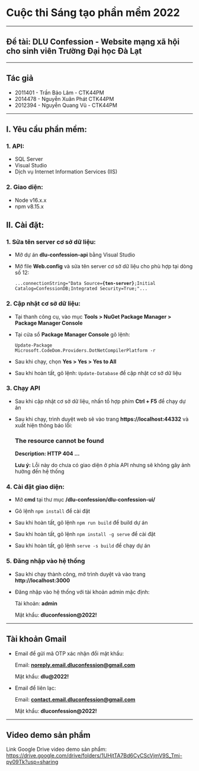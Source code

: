 # Cuộc thi Sáng tạo phần mềm 2022

---

## Đề tài: DLU Confession - Website mạng xã hội cho sinh viên Trường Đại học Đà Lạt

---

## Tác giả

- 2011401 - Trần Bảo Lâm - CTK44PM
- 2014478 - Nguyễn Xuân Phát CTK44PM
- 2012394 - Nguyễn Quang Vũ - CTK44PM

---

## I. Yêu cầu phần mềm:

### 1. API:

- SQL Server
- Visual Studio
- Dịch vụ Internet Information Services (IIS)

### 2. Giao diện:

- Node v16.x.x
- npm v8.15.x

## II. Cài đặt:

### 1. Sửa tên server cơ sở dữ liệu:

- Mở dự án <b>dlu-confession-api</b> bằng Visual Studio
- Mở file <b>Web.config</b> và sửa tên server cơ sở dữ liệu cho phù hợp tại dòng số 12:

  <code>...connectionString="Data Source=<b>{ten-server}</b>;Initial Catalog=ConfessionDB;Integrated Security=True;"...</code>

### 2. Cập nhật cơ sở dữ liệu:

- Tại thanh công cụ, vào mục <b>Tools > NuGet Package Manager > Package Manager Console</b>
- Tại cửa sổ <b>Package Manager Console</b> gõ lệnh:

  <code>Update-Package Microsoft.CodeDom.Providers.DotNetCompilerPlatform -r</code>

- Sau khi chạy, chọn <b>Yes > Yes > Yes to All</b>
- Sau khi hoàn tất, gõ lệnh: <code>Update-Database</code> để cập nhật cơ sở dữ liệu

### 3. Chạy API

- Sau khi cập nhật cơ sở dữ liệu, nhấn tổ hợp phím <b>Ctrl + F5</b> để chạy dự án
- Sau khi chạy, trình duyệt web sẽ vào trang <b>https://localhost:44332</b> và xuất hiện thông báo lỗi:

  ### The resource cannot be found

  <b>Description: HTTP 404 ...</b>

  <b>Lưu ý:</b> Lỗi này do chưa có giao diện ở phía API nhưng sẽ không gây ảnh hưởng đến hệ thống

### 4. Cài đặt giao diện:

- Mở <b>cmd</b> tại thư mục <b>/dlu-confession/dlu-confession-ui/</b>

- Gõ lệnh <code>npm install</code> để cài đặt

- Sau khi hoàn tất, gõ lệnh <code>npm run build</code> để build dự án

- Sau khi hoàn tất, gõ lệnh <code>npm install -g serve</code> để cài đặt

- Sau khi hoàn tất, gõ lệnh <code>serve -s build</code> để chạy dự án

### 5. Đăng nhập vào hệ thống

- Sau khi chạy thành công, mở trình duyệt và vào trang <b>http://localhost:3000</b>

- Đăng nhập vào hệ thống với tài khoản admin mặc định:

  Tài khoản: <b>admin</b>

  Mật khẩu: <b>dluconfession@2022!</b>

---

## Tài khoản Gmail

- Email để gửi mã OTP xác nhận đổi mật khẩu:

  Email: <b>noreply.email.dluconfession@gmail.com</b>

  Mật khẩu: <b>dlu@2022!</b>

- Email để liên lạc:

  Email: <b>contact.email.dluconfession@gmail.com</b>

  Mật khẩu: <b>dluconfession@2022!</b>

---

## Video demo sản phẩm

Link Google Drive video demo sản phẩm: https://drive.google.com/drive/folders/1UHjtTA7Bd6CyCScVjmV9S_Tmi-py09Tk?usp=sharing
